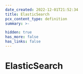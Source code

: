 ```yaml
---
date_created: 2022-12-01T21:52:34
title: ElasticSearch
pcx_content_type: definition
summary: >-

hidden: true
has_more: false
has_links: false
---
```


# ElasticSearch
